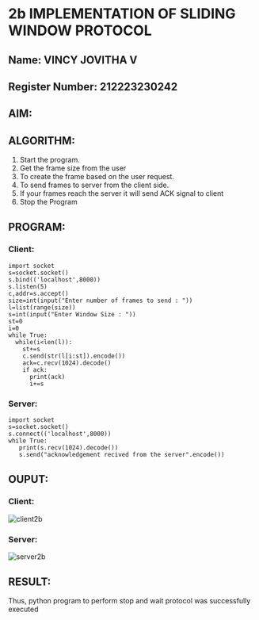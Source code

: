# 2b IMPLEMENTATION OF SLIDING WINDOW PROTOCOL
## Name: VINCY JOVITHA V
## Register Number: 212223230242
## AIM:
## ALGORITHM:
1. Start the program.
2. Get the frame size from the user
3. To create the frame based on the user request.
4. To send frames to server from the client side.
5. If your frames reach the server it will send ACK signal to client
6. Stop the Program
## PROGRAM:
### Client:
```
import socket
s=socket.socket()
s.bind(('localhost',8000))
s.listen(5)
c,addr=s.accept()
size=int(input("Enter number of frames to send : "))
l=list(range(size))
s=int(input("Enter Window Size : "))
st=0
i=0
while True:
  while(i<len(l)):
    st+=s
    c.send(str(l[i:st]).encode())
    ack=c.recv(1024).decode()
    if ack:
      print(ack)
      i+=s
```

### Server:
```
import socket
s=socket.socket()
s.connect(('localhost',8000))
while True: 
   print(s.recv(1024).decode())
   s.send("acknowledgement recived from the server".encode())
```

## OUPUT:
### Client:
![client2b](https://github.com/VincyJovitha01/2b_SLIDING_WINDOW_PROTOCOL/assets/147121113/2eed8ef5-b36c-4a8f-9a9e-c21c9c952b54)

### Server:
![server2b](https://github.com/VincyJovitha01/2b_SLIDING_WINDOW_PROTOCOL/assets/147121113/06732b36-fe4e-497b-8ea3-92d3a7b0dbf8)


## RESULT:
Thus, python program to perform stop and wait protocol was successfully executed
